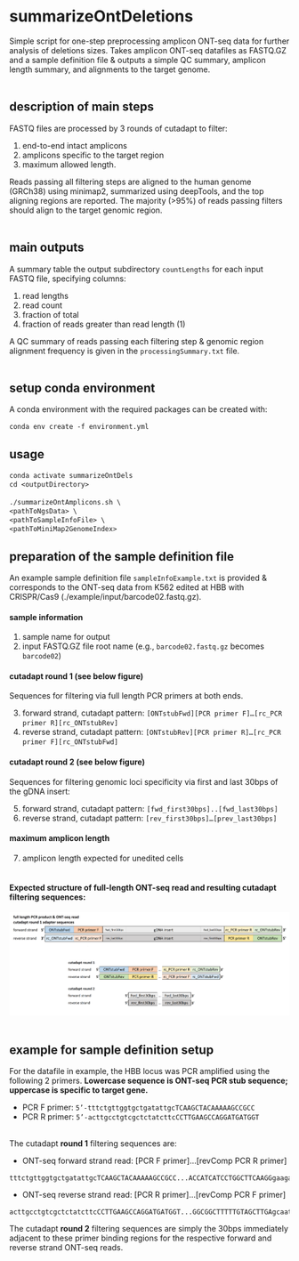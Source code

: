 # summarizeOntDeletions
Simple script for one-step preprocessing amplicon ONT-seq data for further analysis of deletions sizes. Takes amplicon ONT-seq datafiles as FASTQ.GZ and a sample definition file & outputs a simple QC summary, amplicon length summary, and alignments to the target genome. 
<br/><br/>

## description of main steps
FASTQ files are processed by 3 rounds of cutadapt to filter:
1. end-to-end intact amplicons
2. amplicons specific to the target region
3. maximum allowed length.

Reads passing all filtering steps are aligned to the human genome (GRCh38) using minimap2, summarized using deepTools, and the top aligning regions are reported. The majority (>95%) of reads passing filters should align to the target genomic region.
<br/><br/>

## main outputs
A summary table the output subdirectory `countLengths` for each input FASTQ file, specifying columns:
1. read lengths
2. read count
3. fraction of total
4. fraction of reads greater than read length (1)

A QC summary of reads passing each filtering step & genomic region alignment frequency is given in the `processingSummary.txt` file.
<br/><br/>

## setup conda environment
A conda environment with the required packages can be created with:

```
conda env create -f environment.yml
```

## usage 
```
conda activate summarizeOntDels
cd <outputDirectory>

./summarizeOntAmplicons.sh \
<pathToNgsData> \
<pathToSampleInfoFile> \
<pathToMiniMap2GenomeIndex>
```

## preparation of the sample definition file
An example sample definition file `sampleInfoExample.txt` is provided & corresponds to the ONT-seq data from K562 edited at HBB with CRISPR/Cas9 (./example/input/barcode02.fastq.gz). 

#### sample information
1.	sample name for output
2.	input FASTQ.GZ file root name (e.g., `barcode02.fastq.gz` becomes `barcode02`)

#### cutadapt round 1 (see below figure)
Sequences for filtering via full length PCR primers at both ends.

3.	forward strand, cutadapt pattern: `[ONTstubFwd][PCR primer F]…[rc_PCR primer R][rc_ONTstubRev]`
4.	reverse strand, cutadapt pattern: `[ONTstubRev][PCR primer R]…[rc_PCR primer F][rc_ONTstubFwd]`

#### cutadapt round 2 (see below figure)
Sequences for filtering genomic loci specificity via first and last 30bps of the gDNA insert:

5.	forward strand, cutadapt pattern: `[fwd_first30bps]..[fwd_last30bps]`
6.	reverse strand, cutadapt pattern: `[rev_first30bps]…[prev_last30bps]`

#### maximum amplicon length
7.	amplicon length expected for unedited cells
<br/><br/>

#### Expected structure of full-length ONT-seq read and resulting cutadapt filtering sequences:
![figure 1a](https://github.com/cornlab/summarizeOntDeletions/blob/main/misc/figure1.PNG?raw=true)
<br/><br/>

## example for sample definition setup
For the datafile in example, the HBB locus was PCR amplified using the following 2 primers. **Lowercase sequence is ONT-seq PCR stub sequence; uppercase is specific to target gene.**

-	PCR F primer: 	`5’-tttctgttggtgctgatattgcTCAAGCTACAAAAAGCCGCC`
-	PCR R primer: 	`5’-acttgcctgtcgctctatcttcCCTTGAAGCCAGGATGATGGT`
<br/><br/>

The cutadapt **round 1** filtering sequences are:
- ONT-seq forward strand read: [PCR F primer]…[revComp PCR R primer]
```
tttctgttggtgctgatattgcTCAAGCTACAAAAAGCCGCC...ACCATCATCCTGGCTTCAAGGgaagatagagcgacaggcaagt
```
- ONT-seq reverse strand read: [PCR R primer]…[revComp PCR F primer]
```
acttgcctgtcgctctatcttcCCTTGAAGCCAGGATGATGGT...GGCGGCTTTTTGTAGCTTGAgcaatatcagcaccaacagaaa
```
The cutadapt **round 2** filtering sequences are simply the 30bps immediately adjacent to these primer binding regions for the respective forward and reverse strand ONT-seq reads.

